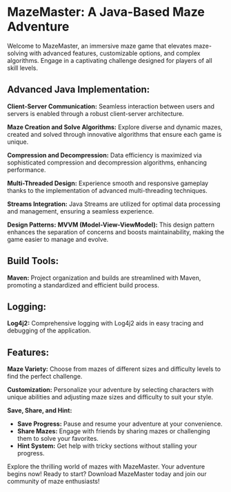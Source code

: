# MazeMaster: A Java-Based Maze Adventure
Welcome to MazeMaster, an immersive maze game that elevates maze-solving with advanced features, customizable options, and complex algorithms. Engage in a captivating challenge designed for players of all skill levels.

## Advanced Java Implementation:
**Client-Server Communication:**
Seamless interaction between users and servers is enabled through a robust client-server architecture.

**Maze Creation and Solve Algorithms:**
Explore diverse and dynamic mazes, created and solved through innovative algorithms that ensure each game is unique.

**Compression and Decompression:**
Data efficiency is maximized via sophisticated compression and decompression algorithms, enhancing performance.

**Multi-Threaded Design:**
Experience smooth and responsive gameplay thanks to the implementation of advanced multi-threading techniques.

**Streams Integration:**
Java Streams are utilized for optimal data processing and management, ensuring a seamless experience.

**Design Patterns:**
**MVVM (Model-View-ViewModel):**
This design pattern enhances the separation of concerns and boosts maintainability, making the game easier to manage and evolve.

## Build Tools:
**Maven:**
Project organization and builds are streamlined with Maven, promoting a standardized and efficient build process.

## Logging:
**Log4j2:**
Comprehensive logging with Log4j2 aids in easy tracing and debugging of the application.

## Features:
**Maze Variety:**
Choose from mazes of different sizes and difficulty levels to find the perfect challenge.

**Customization:**
Personalize your adventure by selecting characters with unique abilities and adjusting maze sizes and difficulty to suit your style.

**Save, Share, and Hint:**
- **Save Progress:** Pause and resume your adventure at your convenience.
- **Share Mazes:** Engage with friends by sharing mazes or challenging them to solve your favorites.
- **Hint System:** Get help with tricky sections without stalling your progress.

Explore the thrilling world of mazes with MazeMaster. Your adventure begins now! Ready to start? Download MazeMaster today and join our community of maze enthusiasts!
